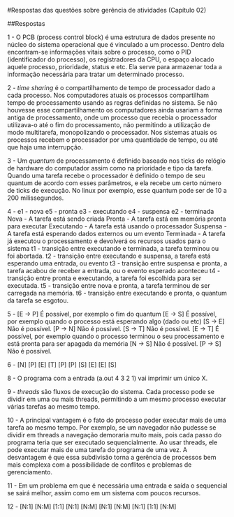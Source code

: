 #Respostas das questões sobre gerência de atividades (Capítulo 02)

##Respostas

1 - O PCB (process control block) é uma estrutura de dados presente no núcleo do sistema operacional que é vinculado a um processo.
Dentro dela encontram-se informações vitais sobre o processo, como o PID (identificador do processo), os registradores da CPU, o espaço
alocado aquele processo, prioridade, status e etc. Ela serve para armazenar toda a informação necessária
para tratar um determinado processo.

2 - *time sharing* é o compartilhamento de tempo de processador dado a cada processo. Nos computadores atuais
os processos compartilham tempo de processamento usando as regras definidas no sistema. Se não houvesse
esse compartilhamento os computadores ainda usariam a forma antiga de processamento, onde um processo
que recebia o processador utilizava-o até o fim do processamento, não permitindo a utilização de modo
multitarefa, monopolizando o processador. Nos sistemas atuais os processos recebem o processador por uma
quantidade de tempo, ou até que haja uma interrupção.

3 - Um *quantum* de processamento é definido baseado nos ticks do relógio de hardware do computador
    assim como na prioridade e tipo da tarefa. Quando uma tarefa recebe o processador é definido o tempo
    de seu quantum de acordo com esses parâmetros, e ela recebe um certo número de ticks de execução. 
    No linux por exemplo, esse quantum pode ser de 10 a 200 milissegundos.

4 - e1 - nova
    e5 - pronta
    e3 - executando
    e4 - suspensa
    e2 - terminada
    Nova - A tarefa está sendo criada
    Pronta - A tarefa está em memória pronta para executar
    Executando - A tarefa está usando o processador
    Suspensa - A tarefa está esperando dados externos ou um evento
    Terminada - A tarefa já executou o processamento e devolverá os recursos usados para o sistema
    t1 - transição entre executando e terminada, a tarefa terminou ou foi abortada.
    t2 - transição entre executando e suspensa, a tarefa está esperando uma entrada, ou evento
    t3 - transição entre suspensa e pronta, a tarefa acabou de receber a entrada, ou o evento esperado aconteceu
    t4 - transição entre pronta e executando, a tarefa foi escolhida para ser executada.
    t5 - transição entre nova e pronta, a tarefa terminou de ser carregada na memória.
    t6 - transição entre executando e pronta, o quantum da tarefa se esgotou.
    
    
5 - [E -> P] É possível, por exemplo o fim do quantum
    [E -> S] É possível, por exemplo quando o processo está esperando algo (dado ou etc)
    [S -> E] Não é possível.
    [P -> N] Não é possível.
    [S -> T] Não é possível.
    [E -> T] É possível, por exemplo quando o processo terminou o seu processamento e está pronta para ser apagada da memória
    [N -> S] Não é possível.
    [P -> S] Não é possível.
    
    
6 - [N]
    [P]
    [E]
    [T]
    [P]
    [P]
    [S]
    [E]
    [E]
    [S]
    
8 - O programa com a entrada (a.out 4 3 2 1) vai imprimir um único X.

9 - *threads* são fluxos de execução do sistema. Cada processo pode se dividir em uma ou mais threads, permitindo a um mesmo
processo executar várias tarefas ao mesmo tempo.

10 - A principal vantagem é o fato do processo poder executar mais de uma tarefa ao mesmo tempo. Por 
exemplo, se um navegador não pudesse se dividir em threads a navegação demoraria muito mais, pois 
cada passo do programa teria que ser executado sequencialmente. Ao usar threads, ele pode executar mais 
de uma tarefa do programa de uma vez. A desvantagem é que essa subdivisão torna a gerência de processos
bem mais complexa com a possibilidade de conflitos e problemas de gerenciamento.

11 - Em um problema em que é necessária uma entrada e saída o sequencial se sairá melhor, assim como
em um sistema com poucos recursos.

12 - [N:1]
     [N:M]
     [1:1]
     [N:1]
     [N:M]
     [N:1]
     [N:M]
     [N:1]
     [1:1]
     [N:M]
     

    
